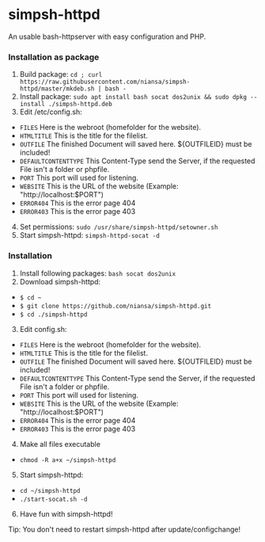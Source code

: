 # simpsh-httpd

An usable bash-httpserver with easy configuration and PHP.


### Installation as package
1. Build package: `cd ; curl https://raw.githubusercontent.com/niansa/simpsh-httpd/master/mkdeb.sh | bash -`
2. Install package: `sudo apt install bash socat dos2unix && sudo dpkg --install ./simpsh-httpd.deb`
3. Edit /etc/config.sh:
 * `FILES` Here is the webroot (homefolder for the website).
 * `HTMLTITLE` This is the title for the filelist.
 * `OUTFILE` The finished Document will saved here. ${OUTFILEID} must be included!
 * `DEFAULTCONTENTTYPE` This Content-Type send the Server, if the requested File isn't a folder or phpfile.
 * `PORT` This port will used for listening.
 * `WEBSITE` This is the URL of the website (Example: "http://localhost:$PORT")
 * `ERROR404` This is the error page 404
 * `ERROR403` This is the error page 403
4. Set permissions: `sudo /usr/share/simpsh-httpd/setowner.sh`
5. Start simpsh-httpd: `simpsh-httpd-socat -d`


### Installation

1. Install following packages: `bash socat dos2unix`
2. Download simpsh-httpd:
 * `$ cd ~`
 * `$ git clone https://github.com/niansa/simpsh-httpd.git`
 * `$ cd ./simpsh-httpd`
3. Edit config.sh:
 * `FILES` Here is the webroot (homefolder for the website).
 * `HTMLTITLE` This is the title for the filelist.
 * `OUTFILE` The finished Document will saved here. ${OUTFILEID} must be included!
 * `DEFAULTCONTENTTYPE` This Content-Type send the Server, if the requested File isn't a folder or phpfile.
 * `PORT` This port will used for listening.
 * `WEBSITE` This is the URL of the website (Example: "http://localhost:$PORT")
 * `ERROR404` This is the error page 404
 * `ERROR403` This is the error page 403
4. Make all files executable
 * `chmod -R a+x ~/simpsh-httpd`
5. Start simpsh-httpd:
 * `cd ~/simpsh-httpd`
 * `./start-socat.sh -d`
6. Have fun with simpsh-httpd!



Tip: You don't need to restart simpsh-httpd after update/configchange!
